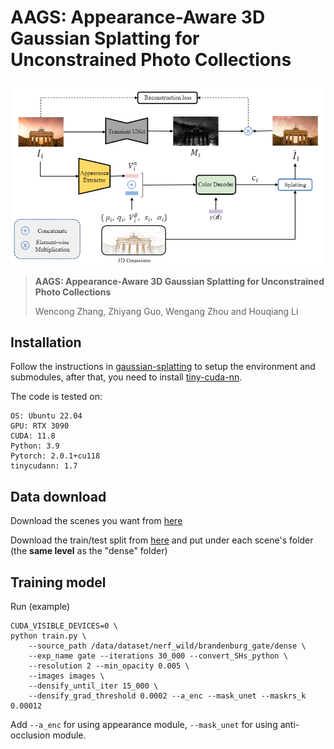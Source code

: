 # AAGS: Appearance-Aware 3D Gaussian Splatting for Unconstrained Photo Collections

![pipeline](./assets/pipeline.png)

> **AAGS: Appearance-Aware 3D Gaussian Splatting for Unconstrained Photo Collections**
>
> Wencong Zhang, Zhiyang Guo, Wengang Zhou and Houqiang Li

## Installation

Follow the instructions in [gaussian-splatting](https://github.com/graphdeco-inria/gaussian-splatting) to setup the environment and submodules, after that, you need to install [tiny-cuda-nn](https://github.com/NVlabs/tiny-cuda-nn).

The code is tested on:
   
```
OS: Ubuntu 22.04
GPU: RTX 3090
CUDA: 11.8
Python: 3.9
Pytorch: 2.0.1+cu118
tinycudann: 1.7
```

## Data download

Download the scenes you want from [here](https://www.cs.ubc.ca/~kmyi/imw2020/data.html) 

Download the train/test split from [here](https://nerf-w.github.io/) and put under each scene's folder (the **same level** as the "dense" folder)

## Training model

Run (example)
```
CUDA_VISIBLE_DEVICES=0 \
python train.py \
    --source_path /data/dataset/nerf_wild/brandenburg_gate/dense \
    --exp_name gate --iterations 30_000 --convert_SHs_python \
    --resolution 2 --min_opacity 0.005 \
    --images images \
    --densify_until_iter 15_000 \
    --densify_grad_threshold 0.0002 --a_enc --mask_unet --maskrs_k 0.00012
```

Add `--a_enc` for using appearance module, `--mask_unet` for using anti-occlusion module.